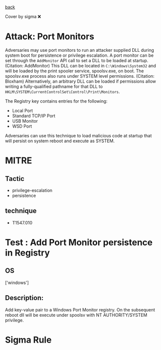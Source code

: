[back](../index.md)

Cover by sigma :x: 

# Attack: Port Monitors

 Adversaries may use port monitors to run an attacker supplied DLL during system boot for persistence or privilege escalation. A port monitor can be set through the <code>AddMonitor</code> API call to set a DLL to be loaded at startup. (Citation: AddMonitor) This DLL can be located in <code>C:\Windows\System32</code> and will be loaded by the print spooler service, spoolsv.exe, on boot. The spoolsv.exe process also runs under SYSTEM level permissions. (Citation: Bloxham) Alternatively, an arbitrary DLL can be loaded if permissions allow writing a fully-qualified pathname for that DLL to <code>HKLM\SYSTEM\CurrentControlSet\Control\Print\Monitors</code>. 

The Registry key contains entries for the following:

* Local Port
* Standard TCP/IP Port
* USB Monitor
* WSD Port

Adversaries can use this technique to load malicious code at startup that will persist on system reboot and execute as SYSTEM.

# MITRE
## Tactic
  - privilege-escalation
  - persistence

## technique
  - T1547.010

# Test : Add Port Monitor persistence in Registry

## OS

 ['windows']

## Description:

 Add key-value pair to a Windows Port Monitor registry. On the subsequent reboot dll will be execute under spoolsv with NT AUTHORITY/SYSTEM privilege.

# Sigma Rule

